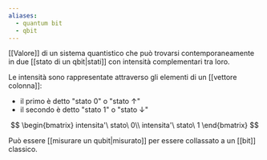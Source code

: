```yaml
---
aliases:
  - quantum bit
  - qbit
---
```


[[Valore]] di un sistema quantistico che può trovarsi contemporaneamente in due [[stato di un qbit|stati]] con intensità complementari tra loro.

Le intensità sono rappresentate attraverso gli elementi di un [[vettore colonna]]: 
- il primo è detto "stato $0$" o "stato $\uparrow$"
- il secondo è detto "stato $1$" o "stato $\downarrow$"

$$
\begin{bmatrix}
	intensita'\ stato\ 0\\
	intensita'\ stato\ 1
\end{bmatrix}
$$

Può essere [[misurare un qubit|misurato]] per essere collassato a un [[bit]] classico.
